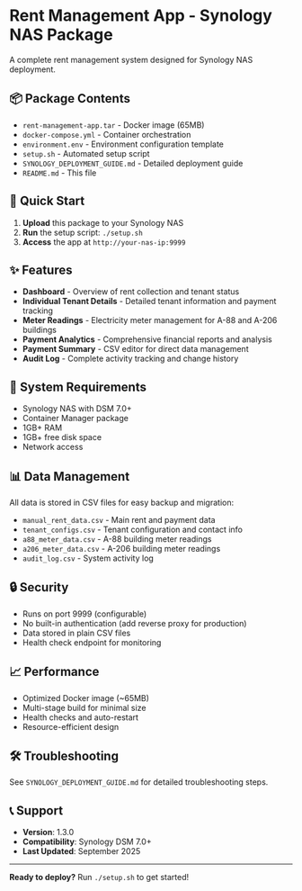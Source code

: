 # Rent Management App - Synology NAS Package

A complete rent management system designed for Synology NAS deployment.

## 📦 Package Contents

- `rent-management-app.tar` - Docker image (65MB)
- `docker-compose.yml` - Container orchestration
- `environment.env` - Environment configuration template
- `setup.sh` - Automated setup script
- `SYNOLOGY_DEPLOYMENT_GUIDE.md` - Detailed deployment guide
- `README.md` - This file

## 🚀 Quick Start

1. **Upload** this package to your Synology NAS
2. **Run** the setup script: `./setup.sh`
3. **Access** the app at `http://your-nas-ip:9999`

## ✨ Features

- **Dashboard** - Overview of rent collection and tenant status
- **Individual Tenant Details** - Detailed tenant information and payment tracking
- **Meter Readings** - Electricity meter management for A-88 and A-206 buildings
- **Payment Analytics** - Comprehensive financial reports and analysis
- **Payment Summary** - CSV editor for direct data management
- **Audit Log** - Complete activity tracking and change history

## 🔧 System Requirements

- Synology NAS with DSM 7.0+
- Container Manager package
- 1GB+ RAM
- 1GB+ free disk space
- Network access

## 📊 Data Management

All data is stored in CSV files for easy backup and migration:
- `manual_rent_data.csv` - Main rent and payment data
- `tenant_configs.csv` - Tenant configuration and contact info
- `a88_meter_data.csv` - A-88 building meter readings
- `a206_meter_data.csv` - A-206 building meter readings
- `audit_log.csv` - System activity log

## 🔒 Security

- Runs on port 9999 (configurable)
- No built-in authentication (add reverse proxy for production)
- Data stored in plain CSV files
- Health check endpoint for monitoring

## 📈 Performance

- Optimized Docker image (~65MB)
- Multi-stage build for minimal size
- Health checks and auto-restart
- Resource-efficient design

## 🛠️ Troubleshooting

See `SYNOLOGY_DEPLOYMENT_GUIDE.md` for detailed troubleshooting steps.

## 📞 Support

- **Version**: 1.3.0
- **Compatibility**: Synology DSM 7.0+
- **Last Updated**: September 2025

---

**Ready to deploy?** Run `./setup.sh` to get started!
